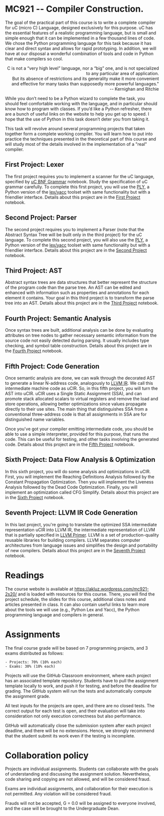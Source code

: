 # MC921 -- Compiler Construction.

The goal of the practical part of this course is to write a complete compiler
for uC (micro C) Language, designed exclusively for this purpose. uC has the
essential features of a realistic programming language, but is small and simple
enough that it can be implemented in a few thousand lines of code. We chose the
Python programming language for this task because it has clear and direct syntax
and allows for rapid prototyping. In addition, we will have at our disposal a
wonderful combination of tools and code in Python that make compilers so cool.

<div style="text-align: right">C is not a “very high level” language, nor a “big” one, and is not specialized to any particular area of application.<br/>
But its absence of restrictions and its generality make it more convenient and effective for many tasks than supposedly more powerful languages."</div>
<div style="text-align: right">-- Kernighan and Ritchie</div>

While you don’t need to be a Python wizard to complete the task, you should feel
comfortable working with the language, and in particular should know how to
program with classes. If you’d like a Python refresher, there are a bunch of
useful links on the website to help you get up to speed.  I hope that the use of
Python in this task doesn’t deter you from taking it.

This task will revolve around several programming projects that taken together
form a complete working compiler. You will learn how to put into practice the
techniques presented in the theoretical part of this course and will study most
of the details involved in the implementation of a "real" compiler.

## First Project: Lexer

The first project requires you to implement a scanner for the uC language,
specified by [uC BNF Grammar](./doc/uC_Grammar.ipynb) notebook. Study the
specification of uC grammar carefully. To complete this first project, you will
use the [PLY](http://www.dabeaz.com/ply/), a Python version of the
[lex/yacc](http://dinosaur.compilertools.net/) toolset with same functionality
but with a friendlier interface. Details about this project are in the
[First Project](./P1-Lexer.ipynb) notebook.

## Second Project: Parser

The second project requires you to implement a Parser (note that the Abstract
Syntax Tree will be built only in the third project) for the uC language.
To complete this second project, you will also use the [PLY](http://www.dabeaz.com/ply/),
a Python version of the [lex/yacc](http://dinosaur.compilertools.net/) toolset
with same functionality but with a friendlier interface. Details about this
project are in the [Second Project](./P2-Parser.ipynb) notebook.

## Third Project: AST

Abstract syntax trees are data structures that better represent the structure of
the program code than the parse tree. An AST can be edited and enhanced with
information such as properties and annotations for each element it contains.
Your goal in this third project is to transform the parse tree into an AST.
Details about this project are in the [Third Project](./P3-AST.ipynb) notebook.

## Fourth Project: Semantic Analysis

Once syntax trees are built, additional analysis can be done by evaluating
attributes on tree nodes to gather necessary semantic information from the
source code not easily detected during parsing. It usually includes type
checking, and symbol table construction. Details about this project are in the
[Fourth Project](./P4-Semantic.ipynb) notebook.

## Fifth Project: Code Generation

Once semantic analysis are done, we can walk through the decorated AST to
generate a linear N-address code, analogously to [LLVM IR](https://llvm.org/docs/index.html).
We call this intermediate machine code as uCIR. So, in this fifth project, you
will turn the AST into uCIR. uCIR uses a Single Static Assignment (SSA), and can
promote stack allocated scalars to virtual registers and remove the load and
store operations, allowing better optimizations since values propagate directly
to their use sites.  The main thing that distinguishes SSA from a conventional
three-address code is that all assignments in SSA are for distinguished name
variables.

Once you've got your compiler emitting intermediate code, you should be able to
use a simple interpreter, provided for this purpose, that runs the code.  This
can be useful for testing, and other tasks involving the generated code. Details
about this project are in the [Fifth Project](./P5-CodeGeneration.ipynb)
notebook.

## Sixth Project: Data Flow Analysis & Optimization

In this sixth project, you will do some analysis and optimizations in uCIR.
First, you will implement the Reaching Definitions Analysis followed by the
Constant Propagation Optimization. Then you will implement the Liveness Analysis
followed by the Dead Code Optimization. Finally, you will implement an
optimization called CFG Simplify. Details about this project are in the
[Sixth Project](./P6-Dataflow.ipynb) notebook.

## Seventh Project: LLVM IR Code Generation

In this last project, you're going to translate the optimized SSA intermediate
representation uCIR into LLVM IR, the intermediate representation of LLVM that
is partially specified in [LLVM Primer](./doc/llvm_primer.ipynb). LLVM is a set
of production-quality reusable libraries for building compilers. LLVM separates
computer architectures from language issues and simplifies the design and
portability of new compilers. Details about this project are in the
[Seventh Project](./P7-LLVM-IR.ipynb) notebook.

# Readings

The course website is available at https://akluz.wordpress.com/mc921-2s20/ and
is loaded with resources for this course. There, you will find the project
schedule, the slides for this course, additional class notes and articles
presented in class. It can also contain useful links to learn more about the
tools we will use (e.g., Python Lex and Yacc), the Python programming language
and compilers in general.

# Assignments

The final course grade  will be based on 7 programming projects, and 3 exams
distributed as follows:

    - Projects: 70% (10% each)
    - Exams: 30% (10% each)

Projects  will use the GitHub Classroom environment, where each project has an
associated template repository. Students have to pull the assignment template
locally to work, and push it for testing, and before the deadline for grading.
The GitHub system will run the tests and automatically compute the assignment
grade.

All test inputs for the projects  are open, and there are no closed tests. The
correct output for each test is open, and their evaluation will take into
consideration not only execution correctness but also performance.

GitHub will automatically close the submission system after each project
deadline, and there will be no extensions. Hence, we strongly recommend that the
student submit its work even if the testing is incomplete.

# Collaboration policy

Projects are individual assignments. Students can collaborate  with the goals of
understanding and discussing the assignment solution. Nevertheless, code sharing
and copying are not allowed, and will be considered fraud.

Exams are individual assignments, and collaboration for their execution is not
permitted. Any violation will be considered fraud.

Frauds  will not be accepted, G = 0.0  will be assigned to everyone involved,
and the case will be brought to the Undergraduate Dean.
